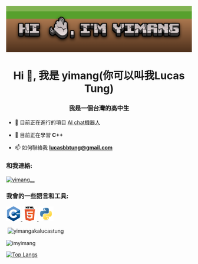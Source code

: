 ![yimang](/Hi-I-m-yimang-2024-2-2.png)
<h1 ![Hi-I-m-yimang-2024-2-2](https://github.com/imyimang/imyimang/assets/93421743/55bcc30f-577c-42e6-916b-5c09e1d9ae5c)
align="center">Hi 👋, 我是 yimang(你可以叫我Lucas Tung)</h1>
<h3 align="center">我是一個台灣的高中生</h3>

- 🔭 目前正在進行的項目 [AI chat機器人](https://github.com/YimangakaLucasTung/discord-gemini-chat-bot)

- 🌱 目前正在學習 **C++**

- 📫 如何聯絡我 **lucasbbtung@gmail.com**

<h3 align="left">和我連絡:</h3>
<p align="left">
<a href="https://instagram.com/yimang__" target="blank"><img align="center" src="https://raw.githubusercontent.com/rahuldkjain/github-profile-readme-generator/master/src/images/icons/Social/instagram.svg" alt="yimang__" height="30" width="40" /></a>
</p>

<h3 align="left">我會的一些語言和工具:</h3>
<p align="left"> <a href="https://www.w3schools.com/cpp/" target="_blank" rel="noreferrer"> <img src="https://raw.githubusercontent.com/devicons/devicon/master/icons/cplusplus/cplusplus-original.svg" alt="cplusplus" width="40" height="40"/> </a> <a href="https://www.w3.org/html/" target="_blank" rel="noreferrer"> <img src="https://raw.githubusercontent.com/devicons/devicon/master/icons/html5/html5-original-wordmark.svg" alt="html5" width="40" height="40"/> </a> <a href="https://www.python.org" target="_blank" rel="noreferrer"> <img src="https://raw.githubusercontent.com/devicons/devicon/master/icons/python/python-original.svg" alt="python" width="40" height="40"/> </a> </p>

<p>&nbsp;<img align="center" src="https://github-readme-stats.vercel.app/api?username=imyimang&show_icons=true&locale=en" alt="yimangakalucastung" /></p>

<p><img align="center" src="https://github-readme-streak-stats.herokuapp.com/?user=imyimang&" alt="imyimang" /></p>

[![Top Langs](https://github-readme-stats.vercel.app/api/top-langs/?username=imyimang&layout=compact)](https://github.com/anuraghazra/github-readme-stats)
